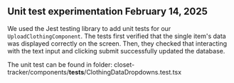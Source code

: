 ## Unit test experimentation February 14, 2025 
We used the Jest testing library to add unit tests for our `UploadClothingComponent`.
The tests first verified that the single item's data was displayed correctly on the screen. Then, they checked that interacting with the text input and clicking submit successfully updated the database.

The unit test can be found in folder: closet-tracker/components/__tests__/ClothingDataDropdowns.test.tsx
